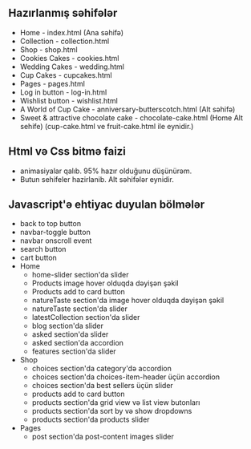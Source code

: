 ## Hazırlanmış səhifələr
- Home - index.html (Ana səhifə)
- Collection - collection.html
- Shop - shop.html
- Cookies Cakes - cookies.html
- Wedding Cakes - wedding.html
- Cup Cakes - cupcakes.html
- Pages - pages.html
- Log in button - log-in.html
- Wishlist button - wishlist.html
- A World of Cup Cake - anniversary-butterscotch.html (Alt səhifə)
- Sweet & attractive chocolate cake - chocolate-cake.html (Home Alt sehife) (cup-cake.html ve fruit-cake.html ile eynidir.)

## Html və Css bitmə faizi
- animasiyalar qalıb. 95% hazır olduğunu düşünürəm.
- Butun sehifeler hazirlanib. Alt səhifələr eynidir.

## Javascript'ə ehtiyac duyulan bölmələr
- back to top button
- navbar-toggle button
- navbar onscroll event
- search button
- cart button
- Home
    - home-slider section'da slider
    - Products image hover olduqda dəyişən şəkil
    - Products add to card button
    - natureTaste section'da image hover olduqda dəyişən şəkil
    - natureTaste section'da slider
    - latestCollection section'da slider
    - blog section'da slider
    - asked section'da slider
    - asked section'da accordion
    - features section'da slider
- Shop
    - choices section'da category'də accordion
    - choices section'da choices-item-header üçün accordion
    - choices section'da best sellers üçün slider
    - products add to card button
    - products section'da grid view və list view butonları
    - products section'da sort by və show dropdowns
    - products section'da products slider
- Pages
    - post section'da post-content images slider



